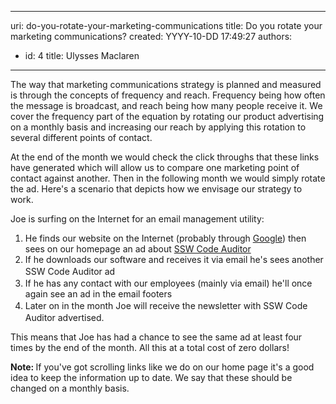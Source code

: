 

---
uri: do-you-rotate-your-marketing-communications
title: Do you rotate your marketing communications?
created: YYYY-10-DD 17:49:27
authors:
  - id: 4
    title: Ulysses Maclaren
---




<span class='intro'> <p>The way that marketing communications strategy is planned and measured is through the concepts of frequency and reach. Frequency being how often the message is broadcast, and reach being how many people receive it. We cover the frequency part of the equation by rotating our product advertising on a monthly basis and increasing our reach by applying this rotation to several different points of contact.​</p> </span>

<p>At the end of the month we would check the click throughs that these links have generated which will allow us to compare one marketing point of contact against another. Then in the following month we would simply rotate the ad. Here's a scenario that&#160;depicts how we envisage our strategy to work.</p><p>Joe is surfing on the Internet for an email management utility&#58;</p><ol><li>He finds our website on the Internet (probably through&#160;<a href="http&#58;//www.ssw.com.au/ssw/Standards/Rules/RulesToBetterGoogleRankings.aspx" target="_blank">Google</a>) then sees on our homepage an ad about <a href="http&#58;//www.ssw.com.au/ssw/CodeAuditor/" target="_blank">SSW Code Auditor​</a></li><li>If he downloads our software and receives it via email he's sees another <span style="line-height&#58;21px;">SSW&#160;</span><span style="line-height&#58;21px;">Code Auditor</span> ad</li><li>If he has any contact with our employees (mainly via email) he'll once again see an ad in the email footers</li><li>Later on in the month Joe will receive the newsletter with&#160;<span style="line-height&#58;21px;">SSW&#160;</span><span style="line-height&#58;21px;">Code Auditor</span> advertised.</li></ol><p>This means that Joe has had a chance to see the same ad at least four times by the end of the month. All this at a total cost of zero dollars!</p><p class="ssw15-rteElement-GreyBox">
   <b>Note&#58; </b>If you've got scrolling links like we do on our home page it's a good idea to keep the information up to date. We say that these should be changed on a monthly basis.​<br></p> ​


